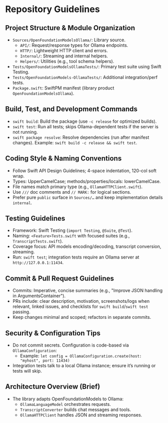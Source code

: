 # Repository Guidelines

## Project Structure & Module Organization
- `Sources/OpenFoundationModelsOllama/`: Library source.
  - `API/`: Request/response types for Ollama endpoints.
  - `HTTP/`: Lightweight HTTP client and errors.
  - `Internal/`: Streaming and internal helpers.
  - `Helpers/`: Utilities (e.g., tool schema helpers).
- `Tests/OpenFoundationModelsOllamaTests/`: Primary test suite using Swift Testing.
- `Tests/OpenFoundationModels-OllamaTests/`: Additional integration/perf tests.
- `Package.swift`: SwiftPM manifest (library product `OpenFoundationModelsOllama`).

## Build, Test, and Development Commands
- `swift build`: Build the package (use `-c release` for optimized builds).
- `swift test`: Run all tests; skips Ollama-dependent tests if the server is not running.
- `swift package resolve`: Resolve dependencies (run after manifest changes).
Example: `swift build -c release && swift test`.

## Coding Style & Naming Conventions
- Follow Swift API Design Guidelines; 4-space indentation, 120-col soft wrap.
- Types: UpperCamelCase; methods/properties/locals: lowerCamelCase.
- File names match primary type (e.g., `OllamaHTTPClient.swift`).
- Use `///` doc comments and `// MARK:` for logical sections.
- Prefer pure `public` surface in `Sources/…` and keep implementation details `internal`.

## Testing Guidelines
- Framework: Swift Testing (`import Testing`, `@Suite`, `@Test`).
- Naming: `<Feature>Tests.swift` with focused suites (e.g., `TranscriptTests.swift`).
- Coverage focus: API models encoding/decoding, transcript conversion, streaming.
- Run: `swift test`; integration tests require an Ollama server at `http://127.0.0.1:11434`.

## Commit & Pull Request Guidelines
- Commits: Imperative, concise summaries (e.g., "Improve JSON handling in ArgumentsContainer").
- PRs include: clear description, motivation, screenshots/logs when relevant, linked issues, and checklists for `swift build`/`swift test` passing.
- Keep changes minimal and scoped; refactors in separate commits.

## Security & Configuration Tips
- Do not commit secrets. Configuration is code-based via `OllamaConfiguration`:
  - Example: `let config = OllamaConfiguration.create(host: "myhost", port: 11434)`
- Integration tests talk to a local Ollama instance; ensure it’s running or tests will skip.

## Architecture Overview (Brief)
- The library adapts OpenFoundationModels to Ollama:
  - `OllamaLanguageModel` orchestrates requests.
  - `TranscriptConverter` builds chat messages and tools.
  - `OllamaHTTPClient` handles JSON and streaming responses.

